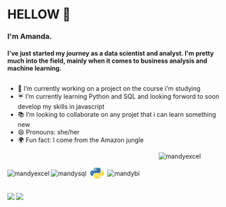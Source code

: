 # HELLOW 🎈
### I'm Amanda.
#### I've just started my journey as a data scientist and analyst. I'm pretty much into the field, mainly when it comes to business analysis and machine learning.
##
- 🔭 I’m currently working on a project on the course i'm studying
- ☔ I’m currently learning Python and SQL and looking forword to soon develop my skills in javascript
- 📚 I’m looking to collaborate on any projet that i can learn something new
- 😄 Pronouns: she/her
- 🌍 Fun fact: I come from the Amazon jungle
<div> <img align="right" alt="mandyexcel" height="180" width="160" src="https://github.com/mandyyy25/mandyyy25/assets/161378989/71d21537-5863-4051-b7e1-baf91afa226d"> </div>

##
<div style="display: inline_block"><br>
  <img align="center" alt="mandyexcel" height="30" width="40" src="https://encrypted-tbn0.gstatic.com/images?q=tbn:ANd9GcQjaAvjKt34HucXb9tRzgvH0fjuxNDgadwFVS_BmwjDbA&s">
  <img align="center" alt="mandysql" height="50" width="70" src="https://encrypted-tbn0.gstatic.com/images?q=tbn:ANd9GcQuE8xJP8ybaOSuNxn31t0hmAuYXJgdtwP-VxX83OtJag&s">
  <img align="center" alt="mandyPython" height="30" width="40" src="https://raw.githubusercontent.com/devicons/devicon/master/icons/python/python-original.svg">
 <img align="center" alt="mandybi" height="30" width="40" src="https://uxwing.com/wp-content/themes/uxwing/download/brands-and-social-media/power-bi-icon.png" />    
</div>
  
##
  <div> 
  <a href = "mailto:amanda15sousa50@gmail.com"><img src="https://img.shields.io/badge/-Gmail-%23333?style=for-the-badge&logo=gmail&logoColor=white" target="_blank"></a>
  <a href="https://https://www.linkedin.com/in/amanda-sousa-480a95234/" target="_blank"><img src="https://img.shields.io/badge/-LinkedIn-%230077B5?style=for-the-badge&logo=linkedin&logoColor=white" target="_blank"></a> 
  
  </div>

  
